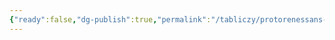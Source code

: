 ```yaml
---
{"ready":false,"dg-publish":true,"permalink":"/tabliczy/protorenessans-i-rannee-vozrozhdenie/kafedra-san-andrea/","dgPassFrontmatter":true}
---
```



